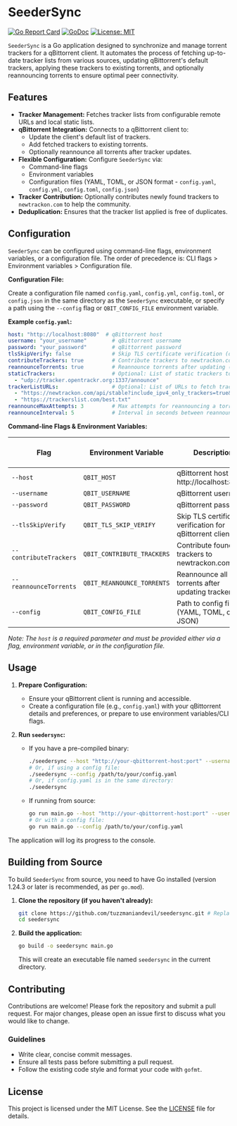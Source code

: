 # SeederSync

[![Go Report Card](https://goreportcard.com/badge/github.com/tuzzmaniandevil/seedersync)](https://goreportcard.com/report/github.com/tuzzmaniandevil/seedersync)
[![GoDoc](https://godoc.org/github.com/tuzzmaniandevil/seedersync?status.svg)](https://godoc.org/github.com/tuzzmaniandevil/seedersync)
[![License: MIT](https://img.shields.io/badge/License-MIT-yellow.svg)](https://opensource.org/licenses/MIT)

`SeederSync` is a Go application designed to synchronize and manage torrent trackers for a qBittorrent client. It automates the process of fetching up-to-date tracker lists from various sources, updating qBittorrent's default trackers, applying these trackers to existing torrents, and optionally reannouncing torrents to ensure optimal peer connectivity.

## Features

*   **Tracker Management:** Fetches tracker lists from configurable remote URLs and local static lists.
*   **qBittorrent Integration:** Connects to a qBittorrent client to:
    *   Update the client's default list of trackers.
    *   Add fetched trackers to existing torrents.
    *   Optionally reannounce all torrents after tracker updates.
*   **Flexible Configuration:** Configure `SeederSync` via:
    *   Command-line flags
    *   Environment variables
    *   Configuration files (YAML, TOML, or JSON format - `config.yaml`, `config.yml`, `config.toml`, `config.json`)
*   **Tracker Contribution:** Optionally contributes newly found trackers to `newtrackon.com` to help the community.
*   **Deduplication:** Ensures that the tracker list applied is free of duplicates.

## Configuration

`SeederSync` can be configured using command-line flags, environment variables, or a configuration file. The order of precedence is: CLI flags > Environment variables > Configuration file.

**Configuration File:**

Create a configuration file named `config.yaml`, `config.yml`, `config.toml`, or `config.json` in the same directory as the `SeederSync` executable, or specify a path using the `--config` flag or `QBIT_CONFIG_FILE` environment variable.

**Example `config.yaml`:**

```yaml
host: "http://localhost:8080"  # qBittorrent host
username: "your_username"        # qBittorrent username
password: "your_password"        # qBittorrent password
tlsSkipVerify: false             # Skip TLS certificate verification (default: false)
contributeTrackers: true         # Contribute trackers to newtrackon.com (default: false)
reannounceTorrents: true         # Reannounce torrents after updating (default: false)
staticTrackers:                  # Optional: List of static trackers to always include
  - "udp://tracker.opentrackr.org:1337/announce"
trackerListURLs:                 # Optional: List of URLs to fetch tracker lists from
  - "https://newtrackon.com/api/stable?include_ipv4_only_trackers=true&include_ipv6_only_trackers=false"
  - "https://trackerslist.com/best.txt"
reannounceMaxAttempts: 3         # Max attempts for reannouncing a torrent (default: 3)
reannounceInterval: 5            # Interval in seconds between reannounce attempts (default: 5)
```

**Command-line Flags & Environment Variables:**

| Flag                    | Environment Variable        | Description                                                                 | Default (if not in config) |
| ----------------------- | --------------------------- | --------------------------------------------------------------------------- | -------------------------- |
| `--host`                | `QBIT_HOST`                 | qBittorrent host (e.g., http://localhost:8080)                              | **Required**               |
| `--username`            | `QBIT_USERNAME`             | qBittorrent username                                                        | ""                         |
| `--password`            | `QBIT_PASSWORD`             | qBittorrent password                                                        | ""                         |
| `--tlsSkipVerify`       | `QBIT_TLS_SKIP_VERIFY`      | Skip TLS certificate verification for qBittorrent client                    | `false`                    |
| `--contributeTrackers`  | `QBIT_CONTRIBUTE_TRACKERS`  | Contribute found trackers to newtrackon.com                                 | `false`                    |
| `--reannounceTorrents`  | `QBIT_REANNOUNCE_TORRENTS`  | Reannounce all torrents after updating trackers                             | `false`                    |
| `--config`              | `QBIT_CONFIG_FILE`          | Path to config file (YAML, TOML, or JSON)                                   | (tries default files)      |

*Note: The `host` is a required parameter and must be provided either via a flag, environment variable, or in the configuration file.*

## Usage

1.  **Prepare Configuration:**
    *   Ensure your qBittorrent client is running and accessible.
    *   Create a configuration file (e.g., `config.yaml`) with your qBittorrent details and preferences, or prepare to use environment variables/CLI flags.

2.  **Run `seedersync`:**
    *   If you have a pre-compiled binary:
        ```bash
        ./seedersync --host "http://your-qbittorrent-host:port" --username "user" --password "pass"
        # Or, if using a config file:
        ./seedersync --config /path/to/your/config.yaml
        # Or, if config.yaml is in the same directory:
        ./seedersync
        ```
    *   If running from source:
        ```bash
        go run main.go --host "http://your-qbittorrent-host:port" --username "user" --password "pass"
        # Or with a config file:
        go run main.go --config /path/to/your/config.yaml
        ```

The application will log its progress to the console.

## Building from Source

To build `SeederSync` from source, you need to have Go installed (version 1.24.3 or later is recommended, as per `go.mod`).

1.  **Clone the repository (if you haven't already):**
    ```bash
    git clone https://github.com/tuzzmaniandevil/seedersync.git # Replace with your actual repo URL
    cd seedersync
    ```

2.  **Build the application:**
    ```bash
    go build -o seedersync main.go
    ```
    This will create an executable file named `seedersync` in the current directory.

## Contributing

Contributions are welcome! Please fork the repository and submit a pull request. For major changes, please open an issue first to discuss what you would like to change.

### Guidelines

- Write clear, concise commit messages.
- Ensure all tests pass before submitting a pull request.
- Follow the existing code style and format your code with `gofmt`.

## License

This project is licensed under the MIT License. See the [LICENSE](LICENSE) file for details.
